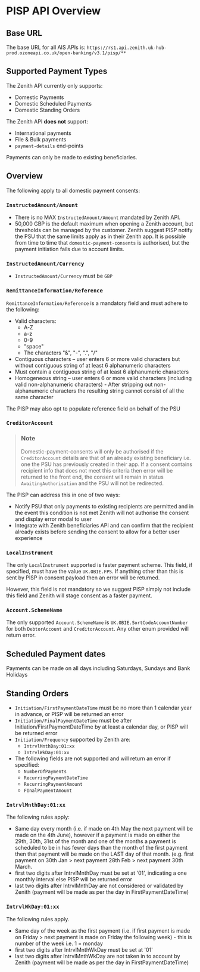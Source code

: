 # PISP API Overview

## Base URL
The base URL for all AIS APIs is: `https://rs1.api.zenith.uk-hub-prod.ozoneapi.co.uk/open-banking/v3.1/pisp/**`

## Supported Payment Types
The Zenith API currently only supports:
- Domestic Payments
- Domestic Scheduled Payments
- Domestic Standing Orders

The Zenith API __does not__ support:
- International payments
- File & Bulk payments
- `payment-details` end-points

Payments can only be made to existing beneficiaries.

## Overview
The following apply to all domestic payment consents:

### `InstructedAmount/Amount`
- There is no MAX `InstructedAmount/Amount` mandated by Zenith API.
- 50,000 GBP is the default maximum when opening a Zenith account, but thresholds can be managed by the customer. Zenith suggest PISP notify the PSU that the same limits apply as in their Zenith app. It is possible from time to time that `domestic-payment-consents` is authorised, but the payment initiation fails due to account limits.

### `InstructedAmount/Currency`
- `InstructedAmount/Currency` must be `GBP`

### `RemittanceInformation/Reference`
`RemittanceInformation/Reference` is a mandatory field and must adhere to the following:
- Valid characters:
  - A-Z
  - a-z
  - 0-9
  - "space"
  - The characters "&", "-", ".", "/"
- Contiguous characters – user enters 6 or more valid characters but without contiguous string of at least 6 alphanumeric characters
- Must contain a contiguous string of at least 6 alphanumeric characters
- Homogeneous string – user enters 6 or more valid characters (including valid non-alphanumeric characters) - After stripping out non-alphanumeric characters the resulting string cannot consist of all the same character

The PISP may also opt to populate reference field on behalf of the PSU

### `CreditorAccount`
<!-- theme: info -->
> ### Note
>
> Domestic-payment-consents will only be authorised if the `CreditorAccount` details are that of an already existing beneficiary i.e. one the PSU has previously created in their app.
> If a consent contains recipient info that does not meet this criteria then error will be returned to the front end, the consent will remain in status `AwaitingAuthorisation` and the PSU will not be redirected.

The PISP can address this in one of two ways:
- Notify PSU that only payments to existing recipients are permitted and in the event this condition is not met Zenith will not authorise the consent and display error modal to user
- Integrate with Zenith beneficiaries API and can confirm that the recipient already exists before sending the consent to allow for a better user experience

### `LocalInstrument`
The only `LocalInstrument` supported is faster payment scheme. This field, if specified, must have the value `UK.OBIE.FPS`. If anything other than this is sent by PISP in consent payload then an error will be returned.

However, this field is not mandatory so we suggest PISP simply not include this field and Zenith will stage consent as a faster payment.

### `Account.SchemeName`
The only supported `Account.SchemeName` is `UK.OBIE.SortCodeAccountNumber` for both `DebtorAccount` and `CreditorAccount`. Any other enum provided will return error.

## Scheduled Payment dates
Payments can be made on all days including Saturdays, Sundays and Bank Holidays

## Standing Orders
- `Initiation/FirstPaymentDateTime` must be no more than 1 calendar year in advance, or PISP will be returned an error
- `Initiation/FinalPaymentDateTime` must be after Initiation/FirstPaymentDateTime by at least a calendar day, or PISP will be returned error
- `Initiation/Frequency` supported by Zenith  are:
  - `IntrvlMnthDay:01:xx`
  - `IntrvlWkDay:01:xx`
- The following fields are not supported and will return an error if specified:
  - `NumberOfPayments`
  - `RecurringPaymentDateTime`
  - `RecurringPaymentAmount`
  - `FInalPaymentAmount`


### `IntrvlMnthDay:01:xx`
The following rules apply:
- Same day every month (i.e. if made on 4th May the next payment will be made on the 4th June), however if a payment is made on either the 29th, 30th, 31st of the month and one of the months a payment is scheduled to be in has fewer days than the month of the first payment then that payment will be made on the LAST day of that month. (e.g. first payment on 30th Jan > next payment 28th Feb > next payment 30th March.
- first two digits after IntrvlMnthDay must be set at '01', indicating a one monthly interval else PISP will be returned error
- last two digits after IntrvlMnthDay are not considered or validated by Zenith  (payment will be made as per the day in FirstPaymentDateTime)

### `IntrvlWkDay:01:xx`
The following rules apply.
- Same day of the week as the first payment (i.e. if first payment is made on Friday > next payment is made on Friday the following week) - this is number of the week i.e. 1 = monday
- first two digits after IntrvlMnthWkDay must be set at '01'
- last two digits after IntrvlMnthWkDay are not taken in to account by Zenith (payment will be made as per the day in FirstPaymentDateTime)